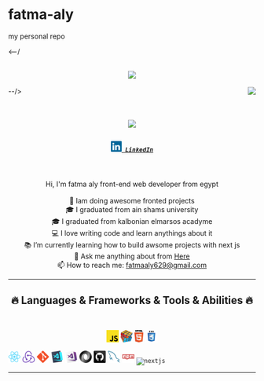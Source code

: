 # fatma-aly
my personal repo

 <--/<div align="center">
	<br>
		<img src="images/good-times.svg" width="400px">
	<br>
</div> --/>
<img align="right" src="https://visitor-badge.laobi.icu/badge?page_id=zumrudu-anka.zumrudu-anka">

<h1 align="center">
  <a href="https://git.io/typing-svg">
    <img src="https://readme-typing-svg.herokuapp.com/?lines=Hello,+There!+👋;This+is+fatma+aly;Nice+to+meet+you!&center=true&size=30">
  </a>
</h1>

<h5 align="center">
  <code><a href="https://www.linkedin.com/in/osmandurdag/" title="LinkedIn Profile"><img width="22" src="images/linkedin.svg"> LinkedIn</a></code>
</h5>
<br>
<p align="center">
  Hi, I'm fatma aly front-end web developer from egypt
  <br>
  <br>
  🔬 Iam doing awesome fronted projects
  <br>
  🎓 I graduated from ain shams university
  <br>
  🎓 I graduated from kalbonian elmarsos acadyme
  <br>
  💻 I love writing code and learn anythings about it
  <br>
  📚 I’m currently learning how to build awsome projects with next js 
  <br>
  💬 Ask me anything about from <a href="https://https://github.com/fatmaaly629/fatma-aly" title="Issues">Here</a>
  <br>
  📫 How to reach me: <a href="mailto: fatmaaly629@gmail.com">fatmaaly629@gmail.com</a>
</p>

<hr>
<h2 align="center">🔥 Languages & Frameworks & Tools & Abilities 🔥</h2>
<br>
<p align="center">
  <code><img title="Javascript" height="25" src="images/javascript.svg"></code>
  <code><img title="Problem Solving" height="25" src="images/problemSolving.png"></code>
  <code><img title="HTML5" height="25" src="images/html5.svg"></code>
  <code><img title="CSS" height="25" src="images/css.svg"></code>
 
  <code><img title="React" height="25" src="images/react-original.svg"></code>
  <code><img title="Redux" height="25" src="images/redux.svg"></code>
  <code><img title="Git" height="25" src="images/git-original.svg"></code>
  <code><img title="Visual Studio Code" height="25" src="images/vscode.png"></code>
  <code><img title="Microsoft Visual Studio" height="25" src="images/visualstudio.png"></code>
  <code><img title="JSON" height="25" src="images/json.svg"></code>
  <code><img title="GitHub" height="25" src="images/github.svg"></code>
  <code><img title="MySQL" height="25" src="images/mysql.svg"></code>
  <code><img title="npm" height="25" src="images/npm.svg"></code>
    <code><img title="nextjs" height="25" src="images/nextjs.svg"></code>

</p>
<hr>


  </div>
  
